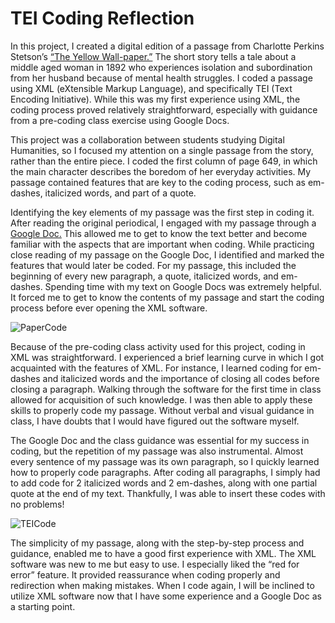 
# TEI Coding Reflection


 In this project, I created a digital edition of a passage from Charlotte Perkins Stetson’s [“The Yellow Wall-paper.”](https://www.nlm.nih.gov/exhibition/theliteratureofprescription/exhibitionAssets/digitalDocs/The-Yellow-Wall-Paper.pdf) The short story tells a tale about a middle aged woman in 1892 who experiences isolation and subordination from her husband because of mental health struggles. I coded a passage using XML (eXtensible Markup Language), and specifically TEI (Text Encoding Initiative). While this was my first experience using XML, the coding process proved relatively straightforward, especially with guidance from a pre-coding class exercise using Google Docs.

This project was a collaboration between students studying Digital Humanities, so I focused my attention on a single passage from the story, rather than the entire piece. I coded the first column of page 649, in which the main character describes the boredom of her everyday activities. My passage contained features that are key to the coding process, such as em-dashes, italicized words, and part of a quote.

Identifying the key elements of my passage was the first step in coding it. After reading the original periodical, I engaged with my passage through a [Google Doc.](https://docs.google.com/document/d/1pbbiJW4uFw8rmuTqAU-806Hntv6X5ikXXc8-zCATpAU/edit) This allowed me to get to know the text better and become familiar with the aspects that are important when coding. While practicing close reading of my passage on the Google Doc, I identified and marked the features that would later be coded. For my passage, this included the beginning of every new paragraph, a quote, italicized words, and em-dashes. Spending time with my text on Google Docs was extremely helpful. It forced me to get to know the contents of my passage and start the coding process before ever opening the XML software. 

![PaperCode](https://carolined350.github.io/carolined350/images/PaperCode.png)

Because of the pre-coding class activity used for this project, coding in XML was straightforward. I experienced a brief learning curve in which I got acquainted with the features of XML. For instance, I learned coding for em-dashes and italicized words and the importance of closing all codes before closing a paragraph. Walking through the software for the first time in class allowed for acquisition of such knowledge. I was then able to apply these skills to properly code my passage. Without verbal and visual guidance in class, I have doubts that I would have figured out the software myself. 

The Google Doc and the class guidance was essential for my success in coding, but the repetition of my passage was also instrumental. Almost every sentence of my passage was its own paragraph, so I quickly learned how to properly code paragraphs. After coding all paragraphs, I simply had to add code for 2 italicized words and 2 em-dashes, along with one partial quote at the end of my text. Thankfully, I was able to insert these codes with no problems!

![TEICode](https://carolined350.github.io/carolined350/images/TEI.png)

The simplicity of my passage, along with the step-by-step process and guidance, enabled me to have a good first experience with XML. The XML software was new to me but easy to use. I especially liked the “red for error” feature. It provided reassurance when coding properly and redirection when making mistakes. When I code again, I will be inclined to utilize XML software now that I have some experience and a Google Doc as a starting point.
